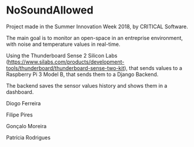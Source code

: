 # NoSoundAllowed

Project made in the Summer Innovation Week 2018, by CRITICAL Software.

The main goal is to monitor an open-space in an entreprise environment, with noise and temperature values in real-time.

Using the Thunderboard Sense 2 Silicon Labs (https://www.silabs.com/products/development-tools/thunderboard/thunderboard-sense-two-kit), that sends values to a Raspberry Pi 3 Model B, that sends them to a Django Backend.

The backend saves the sensor values history and shows them in a dashboard.

Diogo Ferreira

Filipe Pires

Gonçalo Moreira

Patrícia Rodrigues
